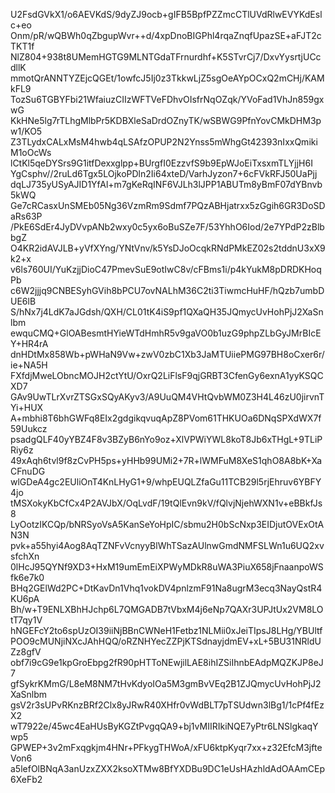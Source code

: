 U2FsdGVkX1/o6AEVKdS/9dyZJ9ocb+gIFB5BpfPZZmcCTlUVdRlwEVYKdEslc+eo
Onm/pR/wQBWh0qZbgupWvr++d/4xpDnoBIGPhl4rqaZnqfUpazSE+aFJT2cTKT1f
NlZ804+938t8UMemHGTG9MLNTGdaTFrnurdhf+K5STvrCj7/DxvYysrtjUCcdllK
mmotQrANNTYZEjcQGEt/1owfcJ5Ij0z3TkkwLjZ5sgOeAYpOCxQ2mCHj/KAMkFL9
TozSu6TGBYFbi21WfaiuzCIIzWFTVeFDhvOIsfrNqOZqk/YVoFad1VhJn859gxwG
KkHNe5lg7rTLhgMlbPr5KDBXleSaDrdOZnyTK/wSBWG9PfnYovCMkDHM3pw1/KO5
Z3TLydxCALxMsM4hwb4qLSAfzOPUP2N2Ynss5mWhgGt42393nIxxQmikiM1oOcWs
lCtKl5qeDYSrs9G1itfDexxglpp+BUrgfI0EzzvfS9b9EpWJoEiTxsxmTLYjjH6I
YgCsphv//2ruLd6Tgx5LOjkoPDln2Ii64xteD/VarhJyzon7+6cFVkRFJ50UaPjj
dqLJ735yUSyAJID1YfAl+m7gKeRqINF6VJLh3lJPP1ABUTm8yBmF07dYBnvb5kWQ
Ge7cRCasxUnSMEb05Ng36VzmRm9Sdmf7PQzABHjatrxx5zGgih6GR3DoSDaRs63P
/PkE6SdEr4JyDVvpANb2wxy0c5yx6oBuSZe7F/53YhhO6Iod/2e7YPdP2zBlbbgZ
O4KR2idAVJLB+yVfXYng/YNtVnv/k5YsDJoOcqkRNdPMkEZ02s2tddnU3xX9k2+x
v6ls760UI/YuKzjjDioC47PmevSuE9otIwC8v/cFBms1i/p4kYukM8pDRDKHoqPb
c6W2jjjq9CNBESyhGVih8bPCU7ovNALhM36C2ti3TiwmcHuHF/hQzb7umbDUE6lB
S/hNx7j4LdK7aJGdsh/QXH/CL01tK4iS9pf1QXaQH35JQmycUvHohPjJ2XaSnlbm
ewquCMQ+GlOABesmtHYieWTdHmhR5v9gaVO0b1uzG9phpZLbGyJMrBIcEY+HR4rA
dnHDtMx858Wb+pWHaN9Vw+zwV0zbC1Xb3JaMTUiiePMG97BH8oCxer6r/ie+NA5H
FXfdjMweLObncMOJH2ctYtU/OxrQ2LiFlsF9qjGRBT3CfenGy6exnA1yyKSQCXD7
GAv9UwTLrXvrZTSGxSQyAKyv3/A9UuQM4VHtQvbWM0Z3H4L46zU0jirvnTYi+HUX
A+mbhi8T6bhGWFq8EIx2gdgikqvuqApZ8PVom61THKUOa6DNqSPXdWX7f59Uukcz
psadgQLF40yYBZ4F8v3BZyB6nYo9oz+XlVPWiYWL8koT8Jb6xTHgL+9TLiPRiy6z
49xAqh6tvl9f8zCvPH5ps+yHHb99UMi2+7R+lWMFuM8XeS1qhO8A8bK+XaCFnuDG
wlGDeA4gc2EUliOnT4KnLHyG1+9/whpEUQLZfaGu11TCB29l5rjEhruv6YBFY4jo
tMSXokyKbCfCx4P2AVJbX/OqLvdF/19tQlEvn9kV/fQlvjNjehWXN1v+eBBkfJs8
LyOotzIKCQp/bNRSyoVsA5KanSeYoHpIC/sbmu2H0bScNxp3EIDjutOVExOtAN3N
pvk+a55hyi4Aog8AqTZNFvVcnyyBlWhTSazAUlnwGmdNMFSLWn1u6UQ2xvsfchXn
0lHcJ95QYNf9XD3+HxM19umEmEiXPWyMDkR8uWA3PiuX658jFnaanpoWSfk6e7k0
BHq2GElWd2PC+DtKavDn1Vhq1vokDV4pnlzmF91Na8ugrM3ecq3NayQstR4KU6pA
Bh/w+T9ENLXBhHJchp6L7QMGADB7tVbxM4j6eNp7QAXr3UPJtUx2VM8LOtT7qy1V
hNGEFcY2to6spUzOI39iiNjBBnCWNeH1Fetbz1NLMii0xJeiTIpsJ8LHg/YBUltf
POO9cMUNjiNXcJAhHQQ/oRZNHYecZZPjKTSdnayjdmEV+xL+5BU31NRldUZz8gfV
obf7i9cG9e1kpGroEbpg2fR90pHTToNEwjilLAE8ihIZSiIhnbEAdpMQZKJP8eJ7
gfSykrKMmG/L8eM8NM7tHvKdyoIOa5M3gmBvVEq2B1ZJQmycUvHohPjJ2XaSnlbm
gsV2r3sUPvRKnzBRf2Clx8yJRwR40XHfr0vWdBLT7pTSUdwn3lBg1/1cPf4fEzX2
wT7922e/45wc4EaHUsByKGZtPvgqQA9+bj1vMIIRIkiNQE7yPtr6LNSlgkaqYwp5
GPWEP+3v2mFxqgkjm4HNr+PFkygTHWoA/xFU6ktpKyqr7xx+z32EfcM3jfteVon6
a5lefOlBNqA3anUzxZXX2ksoXTMw8BfYXDBu9DC1eUsHAzhldAdOAAmCEp6XeFb2
